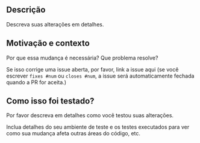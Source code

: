 ## Descrição

Descreva suas alterações em detalhes.

## Motivação e contexto

Por que essa mudança é necessária? Que problema resolve?

Se isso corrige uma issue aberta, por favor, link a issue aqui (se você escrever `fixes #num`
ou `closes #num`, a issue será automaticamente fechada quando a PR for aceita.)

## Como isso foi testado?

Por favor descreva em detalhes como você testou suas alterações.

Inclua detalhes do seu ambiente de teste e os testes executados
para ver como sua mudança afeta outras áreas do código, etc.